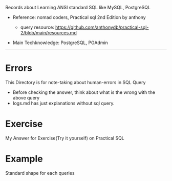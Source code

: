 Records about Learning ANSI standard SQL like MySQL, PostgreSQL

- Reference: nomad coders, Practical sql 2nd Edition by anthony

  - query resource: https://github.com/anthonydb/practical-sql-2/blob/main/resources.md

- Main Techknowledge: PostgreSQL, PGAdmin

---

# Errors

This Directory is for note-taking about human-errors in SQL Query

- Before checking the answer, think about what is the wrong with the above query
- logs.md has just explanations without sql query.

# Exercise

My Answer for Exercise(Try it yourself) on Practical SQL

# Example

Standard shape for each queries

